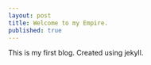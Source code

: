 ```yaml
---
layout: post
title: Welcome to my Empire.
published: true
---
```

This is my first blog.
Created using jekyll.